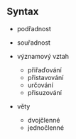 ## Syntax

- podřadnost
- souřadnost
- významový vztah

  - přiřaďování
  - přistavování
  - určování
  - přisuzování

- věty
  - dvojčlenné
  - jednočlenné
